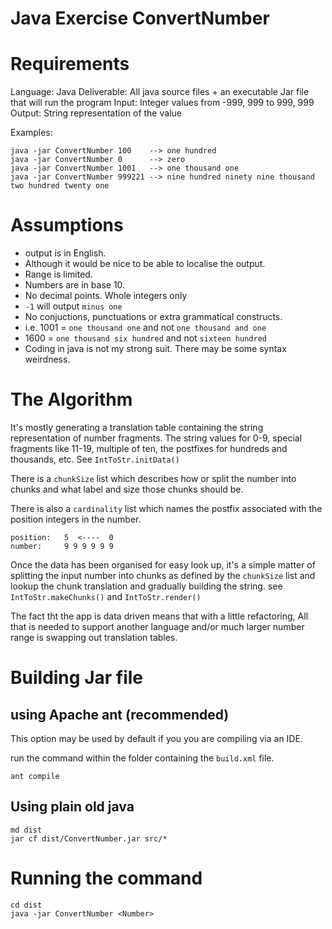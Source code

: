 Java Exercise ConvertNumber
===========================

# Requirements

Language: Java
Deliverable: All java source files + an executable Jar file that will run the program
Input: Integer values from -999, 999 to 999, 999
Output: String representation of the value

Examples:
```
java -jar ConvertNumber 100    --> one hundred
java -jar ConvertNumber 0      --> zero
java -jar ConvertNumber 1001   --> one thousand one
java -jar ConvertNumber 999221 --> nine hundred ninety nine thousand two hundred twenty one
```

# Assumptions
 * output is in English.
  * Although it would be nice to be able to localise the output.
 * Range is limited.
 * Numbers are in base 10.
 * No decimal points. Whole integers only
 * `-1` will output `minus one`
 * No conjuctions, punctuations or extra grammatical constructs.
  * i.e. 1001 = `one thousand one` and not `one thousand and one`
 * 1600 = `one thousand six hundred` and not `sixteen hundred`
 * Coding in java is not my strong suit. There may be some syntax weirdness.

# The Algorithm

It's mostly generating a translation table containing the string representation of number fragments.
The string values for 0-9, special fragments like 11-19, multiple of ten, the postfixes for hundreds and thousands, etc. See `IntToStr.initData()`

There is a `chunkSize` list which describes how or split the number into chunks and what label and size those chunks should be.

There is also a `cardinality` list which names the postfix associated with the position integers in the number.

```
position:   5  <----  0
number:     9 9 9 9 9 9
```

Once the data has been organised for easy look up, it's a simple matter of splitting the input number into chunks as defined by the `chunkSize` list and 
lookup the chunk translation and gradually building the string. see `IntToStr.makeChunks()` and `IntToStr.render()`



The fact tht the app is data driven means that with a little refactoring, All that is needed to support another language and/or much larger number range is swapping out translation tables.


# Building Jar file

## using Apache ant (recommended)

This option may be used by default if you you are compiling via an IDE.

run the command within the folder containing the `build.xml` file.

`ant compile`


## Using plain old java

```
md dist
jar cf dist/ConvertNumber.jar src/*

```

# Running the command

```
cd dist
java -jar ConvertNumber <Number>
```
